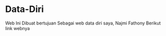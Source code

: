 # Data-Diri
Web Ini Dibuat bertujuan 
Sebagai web data diri saya, Najmi Fathony
Berikut link webnya 
